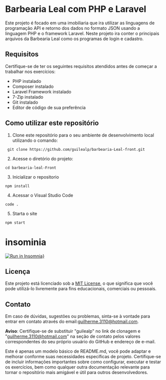 
# Barbearia Leal com PHP e Laravel

Este projeto é focado em uma imobiliaria que ira utilizar as linguagens de programação API e retorno dos dados no formato JSON usando a linguagem PHP e o framework Laravel.
Neste projeto ira conter o principais arquivos da Barbearia Leal como os programas de login e cadastro.

## Requisitos

Certifique-se de ter os seguintes requisitos atendidos antes de começar a trabalhar nos exercícios:

- PHP instalado
- Composer instalado
- Laravel Framework instalado
- 7-Zip instalado
- Git instalado
- Editor de código de sua preferência

## Como utilizar este repositório

1. Clone este repositório para o seu ambiente de desenvolvimento local utilizando o comando:
```
 git clone https://github.com/guilealp/barbearia-Leal-front.git
```
2. Acesse o diretório do projeto:
```
cd barbearia-leal-Front
```
3. Inicializar o repositorio
```
npm install
```
4. Acessar o Visual Studio Code
```
code .
```
5. Starta o site
```
npm start
```
# insominia

[![Run in Insomnia}](https://insomnia.rest/images/run.svg)](https://insomnia.rest/run/?label=criar%20servi%C3%A7o&uri=http%3A%2F%2F127.0.0.1%3A8000%2Fapi%2Fservico)

## Licença

Este projeto está licenciado sob a [MIT License](LICENSE), o que significa que você pode utilizá-lo livremente para fins educacionais, comerciais ou pessoais.

## Contato

Em caso de dúvidas, sugestões ou problemas, sinta-se à vontade para entrar em contato através do email:guilherme.3110@hotmail.com.

**Aviso**: Certifique-se de substituir "guilealp" no link de clonagem e "guilherme.3110@hotmail.com" na seção de contato pelos valores correspondentes do seu próprio usuário do GitHub e endereço de e-mail.

Este é apenas um modelo básico de README.md, você pode adaptar e melhorar conforme suas necessidades específicas de projeto. Certifique-se de incluir informações importantes sobre como configurar, executar e testar os exercícios, bem como qualquer outra documentação relevante para tornar o repositório mais amigável e útil para outros desenvolvedores.
